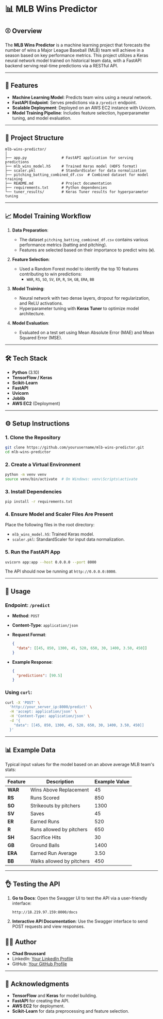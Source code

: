 # 📊 **MLB Wins Predictor**

## ⚾ **Overview**

The **MLB Wins Predictor** is a machine learning project that forecasts the number of wins a Major League Baseball (MLB) team will achieve in a season based on key performance metrics. This project utilizes a Keras neural network model trained on historical team data, with a FastAPI backend serving real-time predictions via a RESTful API.

---

## 🚀 **Features**

- **Machine Learning Model**: Predicts team wins using a neural network.
- **FastAPI Endpoint**: Serves predictions via a `/predict` endpoint.
- **Scalable Deployment**: Deployed on an AWS EC2 instance with Uvicorn.
- **Model Training Pipeline**: Includes feature selection, hyperparameter tuning, and model evaluation.

---

## 💽 **Project Structure**

```plaintext
mlb-wins-predictor/
│
├── app.py                # FastAPI application for serving predictions
├── mlb_wins_model.h5     # Trained Keras model (HDF5 format)
├── scaler.pkl            # StandardScaler for data normalization
├── pitching_batting_combined_df.csv  # Combined dataset for model training
├── README.md             # Project documentation
├── requirements.txt      # Python dependencies
└── tuner_results/        # Keras Tuner results for hyperparameter tuning
```

---

## 📈 **Model Training Workflow**

1. **Data Preparation**:
   - The dataset `pitching_batting_combined_df.csv` contains various performance metrics (batting and pitching).
   - Features are selected based on their importance to predict wins (`W`).

2. **Feature Selection**:
   - Used a Random Forest model to identify the top 10 features contributing to win predictions:
     - `WAR`, `RS`, `SO`, `SV`, `ER`, `R`, `SH`, `GB`, `ERA`, `BB`

3. **Model Training**:
   - Neural network with two dense layers, dropout for regularization, and ReLU activations.
   - Hyperparameter tuning with **Keras Tuner** to optimize model architecture.

4. **Model Evaluation**:
   - Evaluated on a test set using Mean Absolute Error (MAE) and Mean Squared Error (MSE).

---

## 🛠️ **Tech Stack**

- **Python** (3.10)
- **TensorFlow / Keras**
- **Scikit-Learn**
- **FastAPI**
- **Uvicorn**
- **Joblib**
- **AWS EC2** (Deployment)

---

## ⚙️ **Setup Instructions**

### 1. **Clone the Repository**

```bash
git clone https://github.com/yourusername/mlb-wins-predictor.git
cd mlb-wins-predictor
```

### 2. **Create a Virtual Environment**

```bash
python -m venv venv
source venv/bin/activate  # On Windows: venv\Scripts\activate
```

### 3. **Install Dependencies**

```bash
pip install -r requirements.txt
```

### 4. **Ensure Model and Scaler Files Are Present**

Place the following files in the root directory:

- `mlb_wins_model.h5`: Trained Keras model.
- `scaler.pkl`: StandardScaler for input data normalization.

### 5. **Run the FastAPI App**

```bash
uvicorn app:app --host 0.0.0.0 --port 8000
```

The API should now be running at `http://0.0.0.0:8000`.

---

## 🔮 **Usage**

### **Endpoint**: `/predict`

- **Method**: `POST`  
- **Content-Type**: `application/json`  
- **Request Format**:

  ```json
  {
    "data": [[45, 850, 1300, 45, 520, 650, 30, 1400, 3.50, 450]]
  }
  ```

- **Example Response**:

  ```json
  {
    "predictions": [90.5]
  }
  ```

### **Using `curl`**:

```bash
curl -X 'POST' \
  'http://your_server_ip:8000/predict' \
  -H 'accept: application/json' \
  -H 'Content-Type: application/json' \
  -d '{
    "data": [[45, 850, 1300, 45, 520, 650, 30, 1400, 3.50, 450]]
  }'
```

---

## 📊 **Example Data**

Typical input values for the model based on an above average MLB team's stats:

| Feature | Description                      | Example Value |
|---------|----------------------------------|---------------|
| **WAR** | Wins Above Replacement           | 45            |
| **RS**  | Runs Scored                      | 850           |
| **SO**| Strikeouts by pitchers           | 1300          |
| **SV**  | Saves                            | 45            |
| **ER**  | Earned Runs                      | 520           |
| **R** | Runs allowed by pitchers         | 650           |
| **SH**  | Sacrifice Hits                   | 30            |
| **GB**  | Ground Balls                     | 1400          |
| **ERA** | Earned Run Average               | 3.50          |
| **BB**| Walks allowed by pitchers        | 450           |

---

## 👌 **Testing the API**

1. **Go to Docs**: Open the Swagger UI to test the API via a user-friendly interface:

   ```plaintext
   http://18.219.97.159:8000/docs
   ```

2. **Interactive API Documentation**: Use the Swagger interface to send POST requests and view responses.


## 👨‍💻 **Author**

- **Chad Broussard**  
- LinkedIn: [Your LinkedIn Profile](https://www.linkedin.com/in/chad-broussard16)  
- GitHub: [Your GitHub Profile](https://github.com/ChadB12)  

---

## 🌟 **Acknowledgments**

- **TensorFlow** and **Keras** for model building.
- **FastAPI** for creating the API.
- **AWS EC2** for deployment.
- **Scikit-Learn** for data preprocessing and feature selection.
